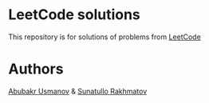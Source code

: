 # LeetCode solutions

This repository is for solutions of problems from [LeetCode](https://leetcode.com/)

# Authors
[Abubakr Usmanov](https://github.com/2hard4me) & [Sunatullo Rakhmatov](https://github.com/ssssunat)




